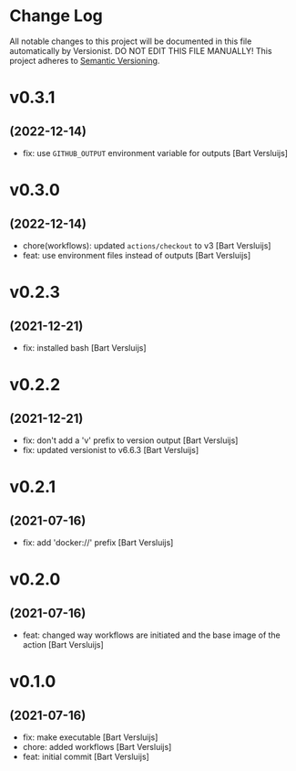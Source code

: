# Change Log

All notable changes to this project will be documented in this file
automatically by Versionist. DO NOT EDIT THIS FILE MANUALLY!
This project adheres to [Semantic Versioning](http://semver.org/).

# v0.3.1
## (2022-12-14)

* fix: use `GITHUB_OUTPUT` environment variable for outputs [Bart Versluijs]

# v0.3.0
## (2022-12-14)

* chore(workflows): updated `actions/checkout` to v3 [Bart Versluijs]
* feat: use environment files instead of outputs [Bart Versluijs]

# v0.2.3
## (2021-12-21)

* fix: installed bash [Bart Versluijs]

# v0.2.2
## (2021-12-21)

* fix: don't add a 'v' prefix to version output [Bart Versluijs]
* fix: updated versionist to v6.6.3 [Bart Versluijs]

# v0.2.1
## (2021-07-16)

* fix: add 'docker://' prefix [Bart Versluijs]

# v0.2.0
## (2021-07-16)

* feat: changed way workflows are initiated and the base image of the action [Bart Versluijs]

# v0.1.0
## (2021-07-16)

* fix: make executable [Bart Versluijs]
* chore: added workflows [Bart Versluijs]
* feat: initial commit [Bart Versluijs]
